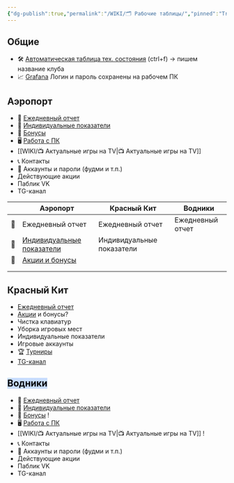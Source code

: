 ```yaml
---
{"dg-publish":true,"permalink":"/WIKI/🗂️ Рабочие таблицы/","pinned":"True"}
---
```


## Общие
- 🛠️ [Автоматическая таблица тех. состояния](https://docs.google.com/spreadsheets/d/1StF6ZvoXltQ4feF64ZpRRpEo7RGWRwR_n_IXNiC0LPI/edit?gid=355896637#gid=355896637) (ctrl+f) -> пишем название клуба
- 📈 [Grafana](http://monitor.colizeumarena.ru:3000/login) Логин и пароль сохранены на рабочем ПК
## Аэропорт
- 📄 [Ежедневный отчет](https://docs.google.com/spreadsheets/d/1d1Yrswvjz9XZaicDF7Wb5hF4CZ0zViRS/edit?gid=137669561#gid=137669561)
- 👥 [Индивидуальные показатели ](https://docs.google.com/spreadsheets/d/14FCIqBD7qTqr21XCCX4rd77dgZHLRsnBIMW-u438IMI/edit?gid=1413860613#gid=1413860613)
- 💸 [Бонусы](https://docs.google.com/spreadsheets/d/14wu2Yjqbb70pyL74_r8KwUfDZ0FWS5L8E8Gtoo5J3Sg/edit?pli=1&gid=1459770033#gid=1459770033)
- 🖥️ [Работа с ПК](https://docs.google.com/spreadsheets/d/1XiFVcC-7lcAApnLc-jUx74Fp4SNHWIIgIrnexGzMj8g/edit?gid=709296972#gid=709296972) 
- [[WIKI/📺 Актуальные игры на TV\|📺 Актуальные игры на TV]]
- 📞 Контакты
- 🔐 Аккаунты и пароли (фудми и т.п.)
- Действующие акции
- Паблик VK
- TG-канал

|     | Аэропорт                                                                                                                                            | Красный Кит               | Водники          |
| --- | --------------------------------------------------------------------------------------------------------------------------------------------------- | ------------------------- | ---------------- |
| 📄  | Ежедневный отчет                                                                                                                                    | Ежедневный отчет          | Ежедневный отчет |
| 👥  | [Индивидуальные показатели](https://docs.google.com/spreadsheets/d/14FCIqBD7qTqr21XCCX4rd77dgZHLRsnBIMW-u438IMI/edit?gid=1413860613#gid=1413860613) | Индивидуальные показатели |                  |
| 💸  | [Акции и бонусы](https://docs.google.com/spreadsheets/d/14wu2Yjqbb70pyL74_r8KwUfDZ0FWS5L8E8Gtoo5J3Sg/edit?pli=1&gid=1459770033#gid=1459770033)      |                           |                  |
|     |                                                                                                                                                     |                           |                  |
|     |                                                                                                                                                     |                           |                  |

## Красный Кит
- [Ежедневный отчет](https://docs.google.com/spreadsheets/d/1UZ7DZjnoqPZeTFf2HAemNYcV5qTbaEZp8B7_5R5ZLjc/edit?gid=865010816#gid=865010816)
- [Акции](https://docs.google.com/spreadsheets/d/1ZxndpHStN2j5oaq0c4aRtZdOIVIlbQqrV8UE570owbM/edit?gid=848212289#gid=848212289) и бонусы?
- Чистка клавиатур
- Уборка игровых мест
- Индивидуальные показатели 
- Игровые аккаунты
- 🏆 [Турниры](https://docs.google.com/spreadsheets/d/14YxHbotCRTsZY6p3xLIKVFDdLtbG1c7vw8Pg2BjZSk0/edit?gid=269765567#gid=269765567)
- [TG-канал](https://t.me/colizeumkrkit)
## <mark style="background: #ADCCFFA6;">Водники</mark>
- 📄 [Ежедневный отчет](https://docs.google.com/spreadsheets/d/10d9FZT_pKT17wfxNhQRhbcDp16NCGe4-If11dSdMGrI/edit?gid=1786654884#gid=1786654884)
- 👥 [Индивидуальные показатели ](https://docs.google.com/spreadsheets/d/1PNC2HNT7UX2kMkxS2Uhm7zwvyxUWYrui5L-3R7uIApE/edit?gid=1846721345#gid=1846721345)
- 💸 [Бонусы](https://docs.google.com/spreadsheets/d/14wu2Yjqbb70pyL74_r8KwUfDZ0FWS5L8E8Gtoo5J3Sg/edit?pli=1&gid=1459770033#gid=1459770033) !
- 🖥️ [Работа с ПК](https://docs.google.com/spreadsheets/d/1XiFVcC-7lcAApnLc-jUx74Fp4SNHWIIgIrnexGzMj8g/edit?gid=709296972#gid=709296972) 
- [[WIKI/📺 Актуальные игры на TV\|📺 Актуальные игры на TV]] !
- 📞 Контакты
- 🔐 Аккаунты и пароли (фудми и т.п.)
- Действующие акции
- Паблик VK
- TG-канал
